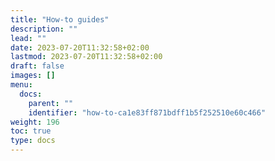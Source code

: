 ```yaml
---
title: "How-to guides"
description: ""
lead: ""
date: 2023-07-20T11:32:58+02:00
lastmod: 2023-07-20T11:32:58+02:00
draft: false
images: []
menu:
  docs:
    parent: ""
    identifier: "how-to-ca1e83ff871bdff1b5f252510e60c466"
weight: 196
toc: true
type: docs
---
```

